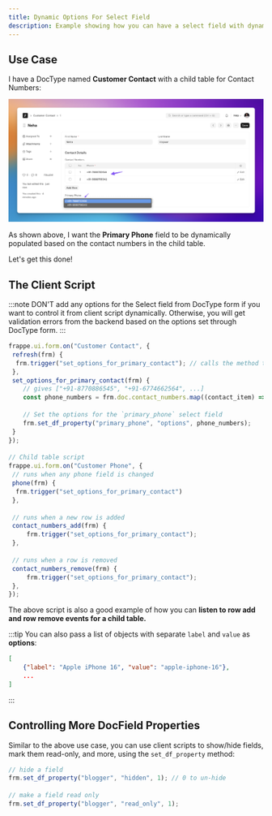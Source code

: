 ```yaml
---
title: Dynamic Options For Select Field
description: Example showing how you can have a select field with dynamic options set via a Client Script.
---
```


## Use Case

I have a DocType named **Customer Contact** with a child table for Contact Numbers:

![Screenshot showing a select field dynamically set based on child table rows](../../../../assets/images/cookbook/client-scripts/dynamic_select_options.png)

As shown above, I want the **Primary Phone** field to be dynamically populated based on the contact numbers in the child table.

Let's get this done!

## The Client Script

:::note
DON'T add any options for the Select field from DocType form if you want to control it from client script dynamically. Otherwise, you will get validation errors from the backend based on the options set through DocType form.
:::

```js {5-11}
frappe.ui.form.on("Customer Contact", {
 refresh(frm) {
  frm.trigger("set_options_for_primary_contact"); // calls the method that follows, passing the `frm` object as argument.
 },
 set_options_for_primary_contact(frm) {
    // gives ["+91-8770886545", "+91-6774662564", ...]
    const phone_numbers = frm.doc.contact_numbers.map((contact_item) => contact_item.phone);

    // Set the options for the `primary_phone` select field
    frm.set_df_property("primary_phone", "options", phone_numbers);
 }
});

// Child table script
frappe.ui.form.on("Customer Phone", {
 // runs when any phone field is changed
 phone(frm) {
  frm.trigger("set_options_for_primary_contact")
 },

 // runs when a new row is added
 contact_numbers_add(frm) {
     frm.trigger("set_options_for_primary_contact");
 },

 // runs when a row is removed
 contact_numbers_remove(frm) {
     frm.trigger("set_options_for_primary_contact");
 },
});
```

The above script is also a good example of how you can **listen to row add and row remove events for a child table.**

:::tip
You can also pass a list of objects with separate `label` and `value` as **options**:

```json
[
    {"label": "Apple iPhone 16", "value": "apple-iphone-16"},
    ...
]
```

:::

## Controlling More DocField Properties

Similar to the above use case, you can use client scripts to show/hide fields, mark them read-only, and more, using the `set_df_property` method:

```js
// hide a field
frm.set_df_property("blogger", "hidden", 1); // 0 to un-hide

// make a field read only
frm.set_df_property("blogger", "read_only", 1);
```
